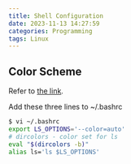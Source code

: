 ```yaml
---
title: Shell Configuration
date: 2023-11-13 14:27:59
categories: Programming
tags: Linux
---
```


## Color Scheme

Refer to [the link](https://askubuntu.com/questions/466198/how-do-i-change-the-color-for-directories-with-ls-in-the-console).

Add these three lines to ~/.bashrc

```bash
$ vi ~/.bashrc
export LS_OPTIONS='--color=auto'
# dircolors - color set for ls
eval "$(dircolors -b)"
alias ls='ls $LS_OPTIONS'
```

